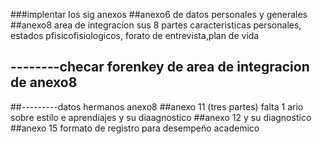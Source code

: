 ###implentar los sig anexos
##anexo6 de datos personales y generales
##anexo8 area de integracion sus 8 partes
        caracteristicas personales, estados pfisicofisiologicos, forato de entrevista,plan de vida
        
## --------checar forenkey de area de integracion de anexo8
##---------datos hermanos anexo8
##anexo 11 (tres partes) falta 1 ario sobre estilo e aprendiajes y su diaagnostico
##anexo 12 y su diagnostico
##anexo 15 formato de registro para desempeño academico

